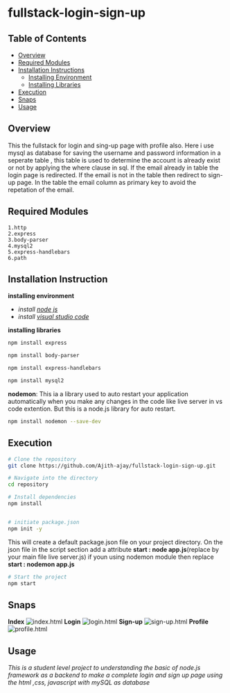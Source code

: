 # fullstack-login-sign-up

## Table of Contents
- [Overview](#overview)
- [Required Modules](#required-modules)
- [Installation Instructions](#installation-instruction)
  - [Installing Environment](#installing_environment)
  - [Installing Libraries](#installing_libraries)
- [Execution](#execution)
- [Snaps](#snaps)
- [Usage](#usage)
  

## Overview

This the fullstack for login and sing-up page with profile also.
Here i use mysql as database for saving the username and password information in a seperate table , this table is used to determine the account is already exist or not by applying the where clause in sql. If the email already in table the login page is redirected. If the email is not in the table then redirect to sign-up page. In the table the email column as primary key to avoid the repetation of the email.

## Required Modules

    1.http
    2.express
    3.body-parser
    4.mysql2
    5.express-handlebars
    6.path

## Installation Instruction

**installing environment**

- *install [node js](https://nodejs.org/en)*
- *install [visual studio code](https://code.visualstudio.com/download)*

**installing libraries**

```bash
npm install express
```
```bash
npm install body-parser
```
```bash
npm install express-handlebars
```
```bash
npm install mysql2
```
**nodemon**: This ia a library used to auto restart your application automatically when you make any changes in the code like live server in vs code extention. But this is a node.js library for auto restart.

```bash
npm install nodemon --save-dev
```

## Execution

```bash
# Clone the repository
git clone https://github.com/Ajith-ajay/fullstack-login-sign-up.git

# Navigate into the directory
cd repository

# Install dependencies
npm install
```
```bash

# initiate package.json
npm init -y
```
This will create a default package.json file on your project directory. On the json file in the script section add a attribute **start : node app.js**(replace by your main file live server.js)
if youn using nodemon module then replace **start : nodemon app.js** 
```bash
# Start the project
npm start
```

## Snaps
**Index**
![index.html](https://github.com/user-attachments/assets/9d0b1243-e8c8-490c-abe6-df19d04a7d5b)
**Login**
![login.html](https://github.com/user-attachments/assets/b3a194d6-70ef-429e-8b32-a139e32962ff)
**Sign-up**
![sign-up.html](https://github.com/user-attachments/assets/6b5303f2-e150-485e-8bae-7d49920c86e5)
**Profile**
![profile.html](https://github.com/user-attachments/assets/fb211bb0-74fb-45d2-83f8-f05d2194e221)


## Usage

*This is a student level project to understanding the basic of node.js framework as a backend to make a complete login and sign up page using the html ,css, javascript with mySQL as database* 
